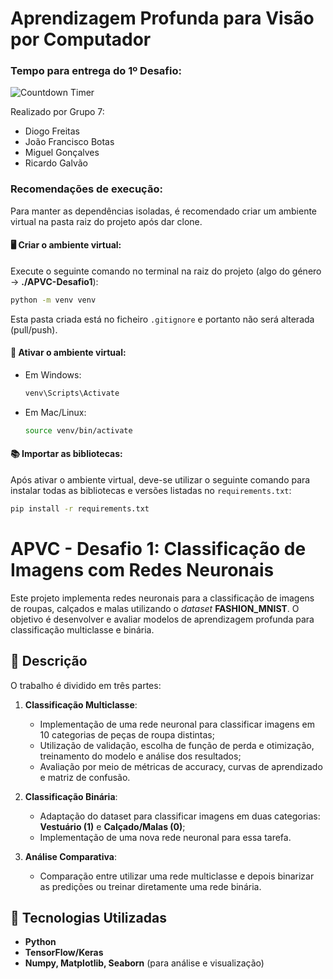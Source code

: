 # Aprendizagem Profunda para Visão por Computador 

### Tempo para entrega do 1º Desafio:

![Countdown Timer](https://i.countdownmail.com/415jet.gif)

Realizado por Grupo 7:

- Diogo Freitas
- João Francisco Botas
- Miguel Gonçalves
- Ricardo Galvão

### Recomendações de execução:

Para manter as dependências isoladas, é recomendado criar um ambiente virtual na pasta raiz do projeto após dar clone.

#### 🖥️ Criar o ambiente virtual:

Execute o seguinte comando no terminal na raiz do projeto (algo do género -> **./APVC-Desafio1**):  

```bash
python -m venv venv
```

Esta pasta criada está no ficheiro `.gitignore` e portanto não será alterada (pull/push).

#### 🚀 Ativar o ambiente virtual:

- Em Windows:
  ```bash
  venv\Scripts\Activate
  ```
- Em Mac/Linux:
  ```bash
  source venv/bin/activate
  ```
#### 📚 Importar as bibliotecas:

Após ativar o ambiente virtual, deve-se utilizar o seguinte comando para instalar todas as bibliotecas e versões listadas no `requirements.txt`:  

```bash
pip install -r requirements.txt
```

# APVC - Desafio 1: Classificação de Imagens com Redes Neuronais  

Este projeto implementa redes neuronais para a classificação de imagens de roupas, calçados e malas utilizando o _dataset_ **FASHION_MNIST**. O objetivo é desenvolver e avaliar modelos de aprendizagem profunda para classificação multiclasse e binária.  

## 📌 Descrição  

O trabalho é dividido em três partes:  

1. **Classificação Multiclasse**:  
   - Implementação de uma rede neuronal para classificar imagens em 10 categorias de peças de roupa distintas;  
   - Utilização de validação, escolha de função de perda e otimização, treinamento do modelo e análise dos resultados; 
   - Avaliação por meio de métricas de accuracy, curvas de aprendizado e matriz de confusão.  

2. **Classificação Binária**:  
   - Adaptação do dataset para classificar imagens em duas categorias: **Vestuário (1)** e **Calçado/Malas (0)**;
   - Implementação de uma nova rede neuronal para essa tarefa.  

3. **Análise Comparativa**:  
   - Comparação entre utilizar uma rede multiclasse e depois binarizar as predições ou treinar diretamente uma rede binária.  

## 🔧 Tecnologias Utilizadas  

- **Python**  
- **TensorFlow/Keras**  
- **Numpy, Matplotlib, Seaborn** (para análise e visualização)  